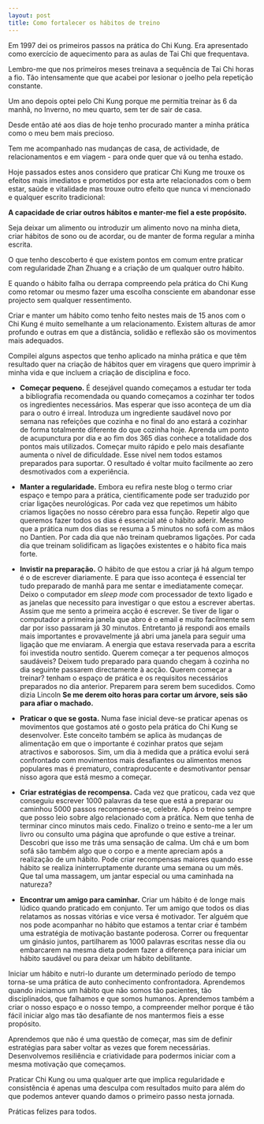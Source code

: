 ```yaml
---
layout: post
title: Como fortalecer os hábitos de treino
---
```


Em 1997 dei os primeiros passos na prática do Chi Kung. Era apresentado
como exercício de aquecimento para as aulas de Tai Chi que frequentava.

Lembro-me que nos primeiros meses treinava a sequência de Tai Chi horas a fio.
Tão intensamente que que acabei por lesionar o joelho pela repetição constante. 

Um ano depois optei pelo Chi Kung porque me permitia treinar às 6 da manhã,
no Inverno, no meu quarto, sem ter de sair de casa. 

Desde então até aos dias de hoje tenho procurado manter a minha prática como o meu bem mais precioso. 

Tem me acompanhado nas mudanças de casa, de actividade, de relacionamentos e em viagem - para onde quer que vá ou tenha estado. 

Hoje passados estes anos considero que praticar Chi Kung me trouxe os efeitos mais imediatos e prometidos por esta arte relacionados com o bem estar, saúde e vitalidade mas trouxe outro efeito que nunca vi mencionado e qualquer escrito tradicional:

**A capacidade de criar outros hábitos e manter-me fiel a este propósito.** 

Seja deixar um alimento ou introduzir um alimento novo na minha dieta, criar hábitos de sono ou de acordar, ou de manter de forma regular a minha escrita.

O que tenho descoberto é que existem pontos em comum entre praticar com regularidade Zhan Zhuang e a criação de um qualquer outro hábito.

E quando o hábito falha ou derrapa compreendo pela prática do Chi Kung como retomar ou mesmo fazer uma escolha consciente em abandonar esse projecto sem qualquer ressentimento. 

Criar e manter um hábito como tenho feito nestes mais de 15 anos com o Chi Kung é muito semelhante a um relacionamento. Existem alturas de amor profundo e outras em que a distância, solidão e reflexão são os movimentos mais adequados. 

Compilei alguns aspectos que tenho aplicado na minha prática e que têm resultado quer na criação de hábitos quer em viragens que quero imprimir à minha vida e que incluem a criação de disciplina e foco. 

+ **Começar pequeno.** É desejável quando começamos a estudar ter toda a bibliografia recomendada ou quando começamos a cozinhar ter todos os ingredientes necessários. Mas esperar que isso aconteça de um dia para o outro é irreal. Introduza um ingrediente saudável novo por semana nas refeições que cozinha e no final do ano estará a cozinhar de forma totalmente diferente do que cozinha hoje. Aprenda um ponto de acupunctura por dia e ao fim dos 365 dias conhece a totalidade dos pontos mais utilizados. Começar muito rápido e pelo mais desafiante aumenta o nível de dificuldade. Esse nível nem todos estamos preparados para suportar. O resultado é voltar muito facilmente ao zero desmotivados com a experiência. 

+ **Manter a regularidade.** Embora eu refira neste blog o termo criar espaço e tempo para a prática, cientificamente pode ser traduzido por criar ligações neurológicas. Por cada vez que repetimos um hábito criamos ligações no nosso cérebro para essa função. Repetir algo que queremos fazer todos os dias é essencial até o hábito aderir. Mesmo que a prática num dos dias se resuma a 5 minutos no sofá com as mãos no Dantien. Por cada dia que não treinam quebramos ligações. Por cada dia que treinam solidificam as ligações existentes e o hábito fica mais forte. 

+ **Invistir na preparação.** O hábito de que estou a criar já há algum tempo é o de escrever diariamente. E para que isso aconteça é essencial ter tudo preparado de manhã para me sentar e imediatamente começar. Deixo o computador em *sleep mode* com processador de texto ligado e as janelas que necessito para investigar o que estou a escrever abertas. Assim que me sento a primeira acção é escrever. Se tiver de ligar o computador a primeira janela que abro é o email e muito facilmente sem dar por isso passaram já 30 minutos. Entretanto já respondi aos emails mais importantes e provavelmente já abri uma janela para seguir uma ligação que me enviaram. A energia que estava reservada para a escrita foi investida noutro sentido. Querem começar a ter pequenos almoços saudáveis? Deixem tudo preparado para quando chegam à cozinha no dia seguinte passarem directamente à acção. Querem começar a treinar? tenham o espaço de prática e os requisitos necessários preparados no dia anterior. Preparem para serem bem sucedidos. Como dizia Lincoln **Se me derem oito horas para cortar um árvore, seis são para afiar o machado.** 

+ **Praticar o que se gosta.** Numa fase inicial deve-se praticar apenas os movimentos que gostamos até o gosto pela prática do Chi Kung se desenvolver. Este conceito também se aplica às mudanças de alimentação em que o importante é cozinhar pratos que sejam atractivos e saborosos. Sim, um dia à medida que a prática evolui será confrontado com movimentos mais desafiantes ou alimentos menos populares mas é prematuro, contraproducente e desmotivantor pensar nisso agora que está mesmo a começar. 

+ **Criar estratégias de recompensa.** Cada vez que praticou, cada vez que conseguiu escrever 1000 palavras da tese que está a preparar ou caminhou 5000 passos recompense-se, celebre. Após o treino sempre que posso leio sobre algo relacionado com a prática. Nem que tenha de terminar cinco minutos mais cedo. Finalizo o treino e sento-me a ler um livro ou consulto uma página que aprofunde o que estive a treinar. Descobri que isso me trás uma sensação de calma. Um chá e um bom sofá são também algo que o corpo e a mente apreciam após a realização de um hábito. Pode criar recompensas maiores quando esse hábito se realiza ininterruptamente durante uma semana ou um mês. Que tal uma massagem, um jantar especial ou uma caminhada na natureza?

+ **Encontrar um amigo para caminhar.** Criar um hábito é de longe mais lúdico quando praticado em conjunto. Ter um amigo que todos os dias relatamos as nossas vitórias e vice versa é motivador. Ter alguém que nos pode acompanhar no hábito que estamos a tentar criar é também uma estratégia de motivação bastante poderosa. Correr ou frequentar um ginásio juntos, partilharem as 1000 palavras escritas nesse dia ou embarcarem na mesma dieta podem fazer a diferença para iniciar um hábito saudável ou para deixar um hábito debilitante. 

Iniciar um hábito e nutri-lo durante um determinado período de tempo torna-se uma prática de auto conhecimento confrontadora. Aprendemos quando iniciamos um hábito que não somos tão pacientes, tão disciplinados, que falhamos e que somos humanos. Aprendemos também a criar o nosso espaço e o nosso tempo, a compreender melhor porque é tão fácil iniciar algo mas tão desafiante de nos mantermos fieis a esse propósito. 

Aprendemos que não é uma questão de começar, mas sim de definir estratégias para saber voltar as vezes que forem necessárias. Desenvolvemos resiliência e criatividade para podermos iniciar com a mesma motivação que começamos. 

Praticar Chi Kung ou uma qualquer arte que implica regularidade e consistência é apenas uma desculpa com resultados muito para além do que podemos antever quando damos o primeiro passo nesta jornada. 

Práticas felizes para todos. 